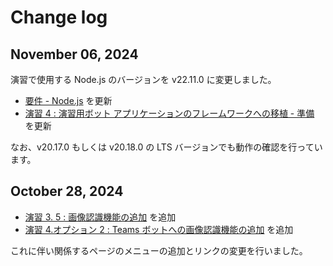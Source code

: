 # Change log

## November 06, 2024

演習で使用する Node.js のバージョンを v22.11.0 に変更しました。

* [要件 - Node.js](README.md#%E8%A6%81%E4%BB%B6) を更新
* [演習 4 : 演習用ボット アプリケーションのフレームワークへの移植 - 準備](Ex04-0.md#%E6%BA%96%E5%82%99) を更新

なお、v20.17.0 もしくは v20.18.0 の LTS バージョンでも動作の確認を行っています。

## October 28, 2024

* [演習 3. 5 : 画像認識機能の追加](/Ex03-5.md) を追加
* [演習 4.オプション 2 : Teams ボットへの画像認識機能の追加](/Ex04-op-2.md) を追加

これに伴い関係するページのメニューの追加とリンクの変更を行いました。